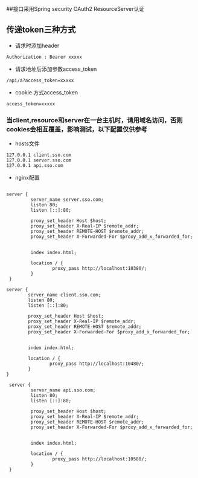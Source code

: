 ##接口采用Spring security OAuth2 ResourceServer认证<br/>

## 传递token三种方式
* 请求时添加header
````
Authorization : Bearer xxxxx
````
* 请求地址后添加参数access_token
````
/api/a?access_token=xxxxx
````
* cookie 方式access_token
````
access_token=xxxxx
````

### 当client,resource和server在一台主机时，请用域名访问，否则cookies会相互覆盖，影响测试，以下配置仅供参考
* hosts文件
````hosts
127.0.0.1 client.sso.com
127.0.0.1 server.sso.com
127.0.0.1 api.sso.com
````
* nginx配置
````nginx

server {
         server_name server.sso.com;
         listen 80;
         listen [::]:80;
 
         proxy_set_header Host $host;
         proxy_set_header X-Real-IP $remote_addr;
         proxy_set_header REMOTE-HOST $remote_addr;
         proxy_set_header X-Forwarded-For $proxy_add_x_forwarded_for;
 
 
         index index.html;
 
         location / {
                 proxy_pass http://localhost:10380/;
         }
 }
 
server {
        server_name client.sso.com;
        listen 80;
        listen [::]:80;

        proxy_set_header Host $host;
        proxy_set_header X-Real-IP $remote_addr;
        proxy_set_header REMOTE-HOST $remote_addr;
        proxy_set_header X-Forwarded-For $proxy_add_x_forwarded_for;


        index index.html;

        location / {
                proxy_pass http://localhost:10480/;
        }
}

 server {
         server_name api.sso.com;
         listen 80;
         listen [::]:80;
 
         proxy_set_header Host $host;
         proxy_set_header X-Real-IP $remote_addr;
         proxy_set_header REMOTE-HOST $remote_addr;
         proxy_set_header X-Forwarded-For $proxy_add_x_forwarded_for;
 
 
         index index.html;
 
         location / {
                 proxy_pass http://localhost:10580/;
         }
 }
````